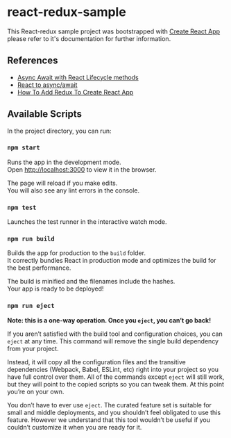 # react-redux-sample

This React-redux sample project was bootstrapped with [Create React App](https://github.com/facebookincubator/create-react-app) please refer to it's documentation for further information.

## References
* [Async Await with React Lifecycle methods](https://medium.com/front-end-hacking/async-await-with-react-lifecycle-methods-802e7760d802)
* [React to async/await](https://medium.com/@kkomaz/react-to-async-await-553c43f243e2)
* [How To Add Redux To Create React App](http://www.penta-code.com/how-to-add-redux-to-create-react-app/)

## Available Scripts

In the project directory, you can run:

### `npm start`

Runs the app in the development mode.<br>
Open [http://localhost:3000](http://localhost:3000) to view it in the browser.

The page will reload if you make edits.<br>
You will also see any lint errors in the console.

### `npm test`

Launches the test runner in the interactive watch mode.<br>

### `npm run build`

Builds the app for production to the `build` folder.<br>
It correctly bundles React in production mode and optimizes the build for the best performance.

The build is minified and the filenames include the hashes.<br>
Your app is ready to be deployed!

### `npm run eject`

**Note: this is a one-way operation. Once you `eject`, you can’t go back!**

If you aren’t satisfied with the build tool and configuration choices, you can `eject` at any time. This command will remove the single build dependency from your project.

Instead, it will copy all the configuration files and the transitive dependencies (Webpack, Babel, ESLint, etc) right into your project so you have full control over them. All of the commands except `eject` will still work, but they will point to the copied scripts so you can tweak them. At this point you’re on your own.

You don’t have to ever use `eject`. The curated feature set is suitable for small and middle deployments, and you shouldn’t feel obligated to use this feature. However we understand that this tool wouldn’t be useful if you couldn’t customize it when you are ready for it.

